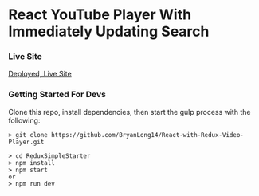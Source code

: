 # React YouTube Player With Immediately Updating Search

### Live Site

[Deployed, Live Site](http://bit.ly/YouTubeSearchReact)

### Getting Started For Devs

Clone this repo, install dependencies, then start the gulp process with the following:

```
> git clone https://github.com/BryanLong14/React-with-Redux-Video-Player.git

> cd ReduxSimpleStarter
> npm install
> npm start
or
> npm run dev
```
